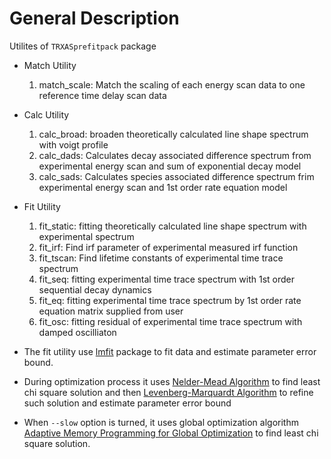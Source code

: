 # General Description

Utilites of ``TRXASprefitpack`` package

* Match Utility

  1. match_scale: Match the scaling of each energy scan data to one reference time delay scan data

* Calc Utility

  1. calc_broad: broaden theoretically calculated line shape spectrum with voigt profile 
  2. calc_dads: Calculates decay associated difference spectrum from experimental energy scan and sum of exponential decay model
  3. calc_sads: Calculates species associated difference spectrum frim experimental energy scan and 1st order rate equation model

* Fit Utility

  1. fit_static: fitting theoretically calculated line shape spectrum with experimental spectrum
  2. fit_irf: Find irf parameter of experimental measured irf function
  3. fit_tscan: Find lifetime constants of experimental time trace spectrum
  4. fit_seq: fitting experimental time trace spectrum with 1st order sequential decay dynamics 
  5. fit_eq: fitting experimental time trace spectrum by 1st order rate equation matrix supplied from user
  6. fit_osc: fitting residual of experimental time trace spectrum with damped oscilliaton 

* The fit utility use [lmfit](https://dx.doi.org/10.5281/zenodo.11813) package to fit data and estimate parameter error bound.
* During optimization process it uses [Nelder-Mead Algorithm](https://en.wikipedia.org/wiki/Nelder%E2%80%93Mead_method) to find least chi square solution and then [Levenberg-Marquardt Algorithm](https://en.wikipedia.org/wiki/Levenberg%E2%80%93Marquardt_algorithm) to refine such solution and estimate parameter error bound
* When ``--slow`` option is turned, it uses global optimization algorithm [Adaptive Memory Programming for Global Optimization](https://www.sciencedirect.com/science/article/abs/pii/S0305054809002937) to find least chi square solution.
